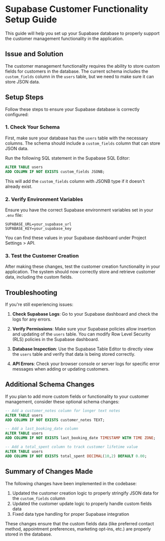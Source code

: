 # Supabase Customer Functionality Setup Guide

This guide will help you set up your Supabase database to properly support the customer management functionality in the application.

## Issue and Solution

The customer management functionality requires the ability to store custom fields for customers in the database. The current schema includes the `custom_fields` column in the `users` table, but we need to make sure it can store JSON data.

## Setup Steps

Follow these steps to ensure your Supabase database is correctly configured:

### 1. Check Your Schema

First, make sure your database has the `users` table with the necessary columns. The schema should include a `custom_fields` column that can store JSON data.

Run the following SQL statement in the Supabase SQL Editor:

```sql
ALTER TABLE users 
ADD COLUMN IF NOT EXISTS custom_fields JSONB;
```

This will add the `custom_fields` column with JSONB type if it doesn't already exist.

### 2. Verify Environment Variables

Ensure you have the correct Supabase environment variables set in your `.env` file:

```
SUPABASE_URL=your_supabase_url
SUPABASE_KEY=your_supabase_key
```

You can find these values in your Supabase dashboard under Project Settings > API.

### 3. Test the Customer Creation

After making these changes, test the customer creation functionality in your application. The system should now correctly store and retrieve customer data, including the custom fields.

## Troubleshooting

If you're still experiencing issues:

1. **Check Supabase Logs**: Go to your Supabase dashboard and check the logs for any errors.

2. **Verify Permissions**: Make sure your Supabase policies allow insertion and updating of the `users` table. You can modify Row Level Security (RLS) policies in the Supabase dashboard.

3. **Database Inspection**: Use the Supabase Table Editor to directly view the `users` table and verify that data is being stored correctly.

4. **API Errors**: Check your browser console or server logs for specific error messages when adding or updating customers.

## Additional Schema Changes

If you plan to add more custom fields or functionality to your customer management, consider these optional schema changes:

```sql
-- Add a customer_notes column for longer text notes
ALTER TABLE users
ADD COLUMN IF NOT EXISTS customer_notes TEXT;

-- Add a last_booking_date column
ALTER TABLE users
ADD COLUMN IF NOT EXISTS last_booking_date TIMESTAMP WITH TIME ZONE;

-- Add a total_spent column to track customer lifetime value
ALTER TABLE users
ADD COLUMN IF NOT EXISTS total_spent DECIMAL(10,2) DEFAULT 0.00;
```

## Summary of Changes Made

The following changes have been implemented in the codebase:

1. Updated the customer creation logic to properly stringify JSON data for the `custom_fields` column
2. Updated the customer update logic to properly handle custom fields data
3. Fixed data type handling for proper Supabase integration

These changes ensure that the custom fields data (like preferred contact method, appointment preferences, marketing opt-ins, etc.) are properly stored in the database.